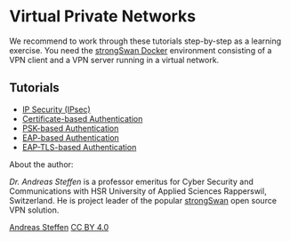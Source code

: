 # Virtual Private Networks

We recommend to work through these tutorials step-by-step as a learning exercise. You need the  [strongSwan Docker][STRONGSWAN_DOCKER] environment consisting of a VPN client and a VPN server running in a virtual network.

## Tutorials

* [IP Security (IPsec)](IPsec.md)
* [Certificate-based Authentication](IKEv2_Cert.md)
* [PSK-based Authentication](IKEv2_PSK.md)
* [EAP-based Authentication](IKEv2_EAP.md)
* [EAP-TLS-based Authentication](IKEv2_EAP_TLS.md)

[STRONGSWAN_DOCKER]: https://github.com/strongX509/docker/tree/master/strongswan

About the author:

*Dr. Andreas Steffen* is a professor emeritus for Cyber Security and Communications with HSR University of Applied Sciences Rapperswil, Switzerland. He is project leader of the popular [strongSwan][SS] open source VPN solution.

[Andreas Steffen][AS] [CC BY 4.0][CC]

[AS]: mailto:andreas.steffen@strongsec.net
[CC]: http://creativecommons.org/licenses/by/4.0/
[SS]: https://www.strongswan.org
